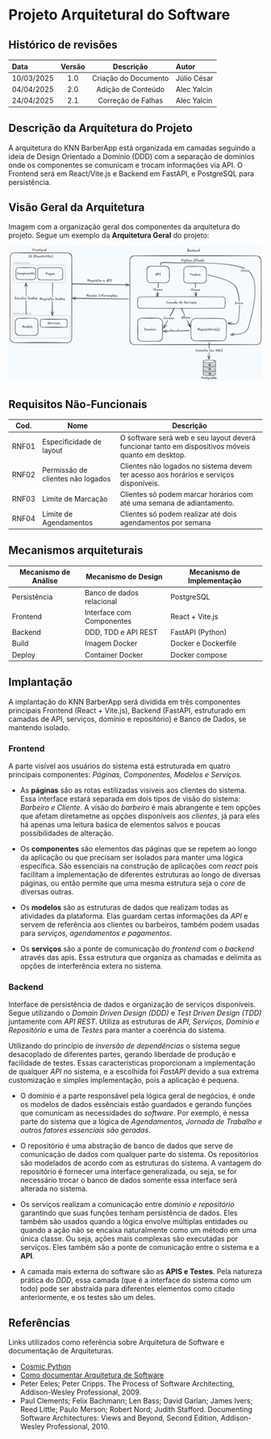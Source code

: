 # Projeto Arquitetural do Software

## Histórico de revisões

| Data       | Versão |      Descrição       | Autor       |
| :--------- | :----: | :------------------: | :---------- |
| 10/03/2025 |  1.0   | Criação do Documento | Júlio César |
| 04/04/2025 |  2.0   |  Adição de Conteúdo  | Alec Yalcin |
| 24/04/2025 |  2.1   |  Correção de Falhas  | Alec Yalcin |

## Descrição da Arquitetura do Projeto

A arquitetura do KNN BarberApp está organizada em camadas seguindo a ideia de Design Orientado a Domínio (DDD) com a separação de domínios onde os componentes se comunicam e trocam informações via API. O Frontend será em React/Vite.js e Backend em FastAPI, e PostgreSQL para persistência.

## Visão Geral da Arquitetura

Imagem com a organização geral dos componentes da arquitetura do projeto. Segue um exemplo da **Arquitetura Geral** do projeto:

![Arquitetura KNN](arquitetura-knn.png)

## Requisitos Não-Funcionais

| Cod.  | Nome                              | Descrição                                                                                         |
| ----- | --------------------------------- | ------------------------------------------------------------------------------------------------- |
| RNF01 | Especificidade de layout          | O software será web e seu layout deverá funcionar tanto em dispositivos móveis quanto em desktop. |
| RNF02 | Permissão de clientes não logados | Clientes não logados no sistema devem ter acesso aos horários e serviços disponíveis.             |
| RNF03 | Limite de Marcação                | Clientes só podem marcar horários com até uma semana de adiantamento.                             |
| RNF04 | Limite de Agendamentos            | Clientes só podem realizar até dois agendamentos por semana                                       |

## Mecanismos arquiteturais

| Mecanismo de Análise | Mecanismo de Design       | Mecanismo de Implementação |
| -------------------- | ------------------------- | -------------------------- |
| Persistência         | Banco de dados relacional | PostgreSQL                 |
| Frontend             | Interface com Componentes | React + Vite.js            |
| Backend              | DDD, TDD e API REST       | FastAPI (Python)           |
| Build                | Imagem Docker             | Docker e Dockerfile        |
| Deploy               | Container Docker          | Docker compose             |

## Implantação

A implantação do KNN BarberApp será dividida em três componentes principais Frontend (React + Vite.js), Backend (FastAPI, estruturado em camadas de API, serviços, domínio e repositório) e Banco de Dados, se mantendo isolado.

### Frontend

A parte visível aos usuários do sistema está estruturada em quatro principais componentes: _Páginas, Componentes, Modelos e Serviços._

- As **páginas** são as rotas estilizadas visiveis aos clientes do sistema. Essa interface estará separada em dois tipos de visão do sistema: _Barbeiro e Cliente_. A visão do _barbeiro_ é mais abrangente e tem opções que afetam diretametne as opções disponíveis aos _clientes_, já para eles há apenas uma leitura baśica de elementos salvos e poucas possibilidades de alteração.

- Os **componentes** são elementos das páginas que se repetem ao longo da aplicação ou que precisam ser isolados para manter uma lógica específica. São essenciais na construção de aplicações com _react_ pois facilitam a implementação de diferentes estruturas ao longo de diversas páginas, ou então permite que uma mesma estrutura seja o _core_ de diversas outras.

- Os **modelos** são as estruturas de dados que realizam todas as atividades da plataforma. Elas guardam certas informações da _API_ e servem de referência aos clientes ou barbeiros, também podem usadas para _serviços, agendamentos e pagamentos_.

- Os **serviços** são a ponte de comunicação do _frontend_ com o _backend_ através das apis. Essa estrutura que organiza as chamadas e delimita as opções de interferência extera no sistema.

### Backend

Interface de persistência de dados e organização de serviços disponíveis. Segue utilizando o _Domain Driven Design (DDD)_ e _Test Driven Design (TDD)_ juntamente com _API REST_. Utiliza as estruturas de _API, Serviços, Domínio e Repositório_ e uma de _Testes_ para manter a coerência do sistema.

Utilizando do princípio de _inversão de dependências_ o sistema segue desacoplado de diferentes partes, gerando liberdade de produção e facilidade de testes. Essas características proporcionam a implementação de qualquer _API_ no sistema, e a escolhida foi _FastAPI_ devido a sua extrema customização e simples implementação, pois a aplicação é pequena.

- O domínio é a parte responsável pela lógica geral de negócios, é onde os modelos de dados essênciais estão guardados e gerando funções que comunicam as necessidades do _software_. Por exemplo, é nessa parte do sistema que a lógica de _Agendamentos, Jornada de Trabalho e outros fatores essenciais são geradas_.

- O repositório é uma abstração de banco de dados que serve de comunicação de dados com qualquer parte do sistema. Os repositórios são modelados de acordo com as estruturas do sistema. A vantagem do repositório é fornecer uma interface generalizada, ou seja, se for necessário trocar o banco de dados somente essa interface será alterada no sistema.

- Os serviços realizam a comunicação entre _domínio e repositório_ garantindo que suas funções tenham persistência de dados. Eles também são usados quando a lógica envolve múltiplas entidades ou quando a ação não se encaixa naturalmente como um método em uma única classe. Ou seja, ações mais complexas são executadas por serviços. Eles também são a ponte de comunicação entre o sistema e a **API**.

- A camada mais externa do software são as **APIS e Testes**. Pela natureza prática do _DDD_, essa camada (que é a interface do sistema como um todo) pode ser abstraída para diferentes elementos como citado anteriormente, e os testes são um deles.

## Referências

Links utilizados como referência sobre Arquitetura de Software e documentação de Arquiteturas.

- [Cosmic Python](https://www.cosmicpython.com/book/preface.html)
- [Como documentar Arquitetura de Software](http://www.linhadecodigo.com.br/artigo/3343/como-documentar-a-arquitetura-de-software.aspx)
- Peter Eeles; Peter Cripps. The Process of Software Architecting, Addison-Wesley Professional, 2009.
- Paul Clements; Felix Bachmann; Len Bass; David Garlan; James Ivers; Reed Little; Paulo Merson; Robert Nord; Judith Stafford. Documenting Software Architectures: Views and Beyond, Second Edition, Addison-Wesley Professional, 2010.
